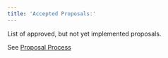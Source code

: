 ```yaml
---
title: 'Accepted Proposals:'
---
```


List of approved, but not yet implemented proposals.

See [Proposal Process](../contributing/proposal-process.md)

